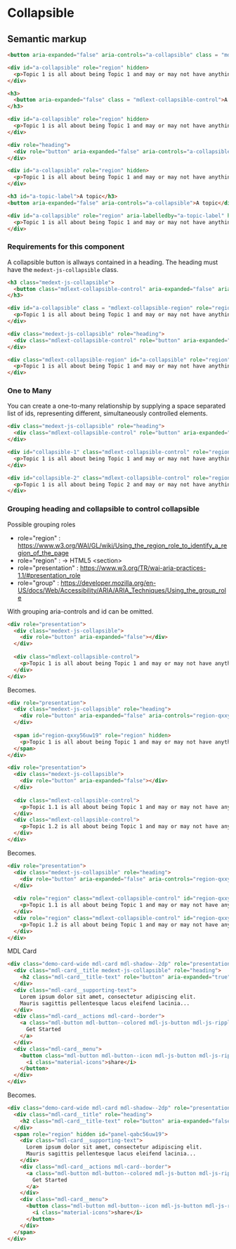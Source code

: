 # Collapsible

## Semantic markup


```html
<button aria-expanded="false" aria-controls="a-collapsible" class = "mdlext-collapsible-control">A topic</div>

<div id="a-collapsible" role="region" hidden>
  <p>Topic 1 is all about being Topic 1 and may or may not have anything to do with other topics.</p>
</div>
```

```html
<h3>
  <button aria-expanded="false" class = "mdlext-collapsible-control">A topic</div>
</h3>

<div id="a-collapsible" role="region" hidden>
  <p>Topic 1 is all about being Topic 1 and may or may not have anything to do with other topics.</p>
</div>
```

```html
<div role="heading">
  <div role="button" aria-expanded="false" aria-controls="a-collapsible">A topic</div>
</div>

<div id="a-collapsible" role="region" hidden>
  <p>Topic 1 is all about being Topic 1 and may or may not have anything to do with other topics.</p>
</div>
```

```html
<h3 id="a-topic-label">A topic</h3>
<button aria-expanded="false" aria-controls="a-collapsible">A topic</div>

<div id="a-collapsible" role="region" aria-labelledby="a-topic-label" hidden>
  <p>Topic 1 is all about being Topic 1 and may or may not have anything to do with other topics.</p>
</div>
```

### Requirements for this component
A collapsible button is allways contained in a heading. The heading must have the `medext-js-collapsible` class.

```html
<h3 class="medext-js-collapsible">
  <button class="mdlext-collapsible-control" aria-expanded="false" aria-controls="a-collapsible">A topic</div>
</h3>

<div id="a-collapsible" class = "mdlext-collapsible-region" role="region" hidden>
  <p>Topic 1 is all about being Topic 1 and may or may not have anything to do with other topics.</p>
</div>
```

```html
<div class="medext-js-collapsible" role="heading">
  <div class="mdlext-collapsible-control" role="button" aria-expanded="true" aria-controls="a-collapsible">A topic</div>
</div>

<div class="mdlext-collapsible-region" id="a-collapsible" role="region">
  <p>Topic 1 is all about being Topic 1 and may or may not have anything to do with other topics.</p>
</div>
```


### One to Many

You can create a one-to-many relationship by supplying a space separated list of 
ids, representing different, simultaneously controlled elements.

```html
<div class="medext-js-collapsible" role="heading">
  <div class="mdlext-collapsible-control" role="button" aria-expanded="false" aria-controls="collapsible-1 collapsible-2">A topic</div>
</div>

<div id="collapsible-1" class="mdlext-collapsible-control" role="region" hidden>
  <p>Topic 1 is all about being Topic 1 and may or may not have anything to do with other topics.</p>
</div>

<div id="collapsible-2" class="mdlext-collapsible-control" role="region" hidden>
  <p>Topic 1 is all about being Topic 2 and may or may not have anything to do with other topics.</p>
</div>
```

### Grouping heading and collapsible to control collapsible 

Possible grouping roles

* role="region" : https://www.w3.org/WAI/GL/wiki/Using_the_region_role_to_identify_a_region_of_the_page
* role="region" : -&gt; HTML5 &lt;section&gt;
* role="presentation" : https://www.w3.org/TR/wai-aria-practices-1.1/#presentation_role
* role="group" : https://developer.mozilla.org/en-US/docs/Web/Accessibility/ARIA/ARIA_Techniques/Using_the_group_role


With grouping aria-controls and id can be omitted.

```html
<div role="presentation">
  <div class="medext-js-collapsible">
    <div role="button" aria-expanded="false"></div>
  </div>
  
  <div class="mdlext-collapsible-control">
    <p>Topic 1 is all about being Topic 1 and may or may not have anything to do with other topics.</p>
  </div>
</div>
```

Becomes.

```html
<div role="presentation">
  <div class="medext-js-collapsible" role="heading">
    <div role="button" aria-expanded="false" aria-controls="region-qxxy56uw19"></div>
  </div>
  
  <span id="region-qxxy56uw19" role="region" hidden>
    <p>Topic 1 is all about being Topic 1 and may or may not have anything to do with other topics.</p>
  </span>
</div>
```

```html
<div role="presentation">
  <div class="medext-js-collapsible">
    <div role="button" aria-expanded="false"></div>
  </div>
  
  <div class="mdlext-collapsible-control">
    <p>Topic 1.1 is all about being Topic 1 and may or may not have anything to do with other topics.</p>
  </div>
  <div class="mdlext-collapsible-control">
    <p>Topic 1.2 is all about being Topic 1 and may or may not have anything to do with other topics.</p>
  </div>
</div>
```

Becomes.

```html
<div role="presentation">
  <div class="medext-js-collapsible" role="heading">
    <div role="button" aria-expanded="false" aria-controls="region-qxxy56uw19 region-qxxy56uw20"></div>
  </div>
  
  <div role="region" class="mdlext-collapsible-control" id="region-qxxy56uw19" hidden>
    <p>Topic 1.1 is all about being Topic 1 and may or may not have anything to do with other topics.</p>
  </div>
  <div role="region" class="mdlext-collapsible-control" id="region-qxxy56uw20" hidden>
    <p>Topic 1.2 is all about being Topic 1 and may or may not have anything to do with other topics.</p>
  </div>
</div>
```


MDL Card

```html
<div class="demo-card-wide mdl-card mdl-shadow--2dp" role="presentation">
  <div class="mdl-card__title medext-js-collapsible" role="heading">
    <h2 class="mdl-card__title-text" role="button" aria-expanded="true" >Welcome</h2>
  </div>
  <div class="mdl-card__supporting-text">
    Lorem ipsum dolor sit amet, consectetur adipiscing elit.
    Mauris sagittis pellentesque lacus eleifend lacinia...
  </div>
  <div class="mdl-card__actions mdl-card--border">
    <a class="mdl-button mdl-button--colored mdl-js-button mdl-js-ripple-effect">
      Get Started
    </a>
  </div>
  <div class="mdl-card__menu">
    <button class="mdl-button mdl-button--icon mdl-js-button mdl-js-ripple-effect">
      <i class="material-icons">share</i>
    </button>
  </div>
</div>
```

Becomes.

```html
<div class="demo-card-wide mdl-card mdl-shadow--2dp" role="presentation">
  <div class="mdl-card__title" role="heading">
    <h2 class="mdl-card__title-text" role="button" aria-expanded="false"  aria-controls="panel-qabc56uw19">Welcome</h2>
  </div>
  <span role="region" hidden id="panel-qabc56uw19">
    <div class="mdl-card__supporting-text">
      Lorem ipsum dolor sit amet, consectetur adipiscing elit.
      Mauris sagittis pellentesque lacus eleifend lacinia...
    </div>
    <div class="mdl-card__actions mdl-card--border">
      <a class="mdl-button mdl-button--colored mdl-js-button mdl-js-ripple-effect">
        Get Started
      </a>
    </div>
    <div class="mdl-card__menu">
      <button class="mdl-button mdl-button--icon mdl-js-button mdl-js-ripple-effect">
        <i class="material-icons">share</i>
      </button>
    </div>
  </span>  
</div>
```
